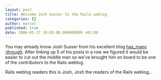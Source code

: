 ```yaml
---
layout: post
title: Welcome Josh Susser to the Rails weblog
categories: []
author: marcel
published: true
date: 2006-05-17 19:05:00.000000000 +01:00
---
```

<p>You may already know Josh Susser from his excellent blog <a href="http://blog.hasmanythrough.com/">has_many :through</a>.  After linking up 5 of his posts in a row we figured it would be easier to cut out the middle man so we&#8217;ve brought him on board to be one of the contributors to the Rails weblog.</p>
<p>Rails weblog readers this is Josh, Josh the readers of the Rails weblog&#8230;</p>